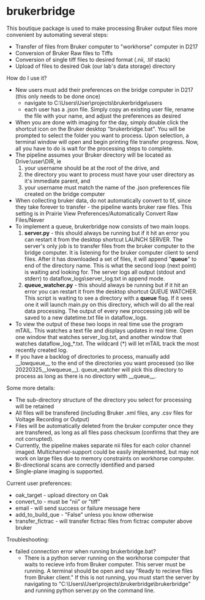 # brukerbridge
This boutique package is used to make processing Bruker output files more convenient by automating several steps:
- Transfer of files from Bruker computer to "workhorse" computer in D217
- Conversion of Bruker Raw files to Tiffs
- Conversion of single tiff files to desired format (.nii, .tif stack)
- Upload of files to desired Oak (our lab's data storage) directory

How do I use it?
- New users must add their preferences on the bridge computer in D217 (this only needs to be done once)
  - navigate to C:\Users\User\projects\brukerbridge\users
  - each user has a .json file. Simply copy an existing user file, rename the file with your name, and adjust the preferences as desired
- When you are done with imaging for the day, simply double click the shortcut icon on the Bruker desktop "brukerbridge.bat". You will be prompted to select the folder you want to process. Upon selection, a terminal window will open and begin printing file transfer progress. Now, all you have to do is wait for the processing steps to complete.
- The pipeline assumes your Bruker directory will be located as Drive:\user\DIR, ie
  1. your username should be at the root of the drive, and 
  2. the directory you want to process must have your user directory as it's immediate parent, and
  3. your username must match the name of the .json preferences file created on the bridge computer
- When collecting bruker data, do not automatically convert to tif, since they take forever to transfer - the pipeline wants bruker raw files. This setting is in Prairie View Preferences/Automatically Convert Raw Files/Never
- To implement a queue, brukerbridge now consists of two main loops.
	1) **server.py** - this should always be running but if it hit an error you can restart it from the desktop shortcut LAUNCH SERVER.
	The server's only job is to transfer files from the bruker computer to the bridge computer. It is listening for the bruker computer client to send files.
	After it has downloaded a set of files, it will append "__queue__" to end of the directory name. This is what the second loop (next point) is waiting and looking for. The server logs all output (stdout and stderr) to dataflow_logs\server_log.txt in append mode.
	2) **queue_watcher.py** - this should always be running but if it hit an error you can restart it from the desktop shortcut QUEUE WATCHER. This script is waiting to see a directory with a __queue__ flag. If it sees one it will launch main.py on this directory, which will do all the real data processing. The output of every new proccessing job will be saved to a new datetime.txt file in dataflow_logs.
- To view the output of these two loops in real time use the program mTAIL. This watches a text file and displays updates in real time. Open one window that watches server_log.txt, and another window that watches dataflow_log_\*.txt. The wildcard (\*) will let mTAIL track the most recently created log.
- If you have a backlog of directories to process, manually add \_\_lowqueue__ to the end of the directories you want processed (so like 20220325__lowqueue__). queue_watcher will pick this directory to process as long as there is no directory with \_\_queue__.

Some more details:
- The sub-directory structure of the directory you select for processing will be retained
- All files will be transfered (including Bruker .xml files, any .csv files for Voltage Recording or Output)
- Files will be automatically deleted from the bruker computer once they are transfered, as long as all files pass checksum (confirms that they are not corrupted).
- Currently, the pipeline makes separate nii files for each color channel imaged. Multichannel-support could be easily implemented, but may not work on large files due to memory constraints on workhorse computer.
- Bi-directional scans are correctly identified and parsed
- Single-plane imaging is supported.

Current user preferences:
- oak_target - upload directory on Oak
- convert_to - must be "nii" or "tiff"
- email - will send success or failure message here
- add_to_build_que - "False" unless you know otherwise
- transfer_fictrac - will transfer fictrac files from fictrac computer above bruker

Troubleshooting:
- failed connection error when running brukerbridge.bat?
    - There is a python server running on the workhorse computer that waits to recieve info from Bruker computer. This server must be running. A terminal should be open and say "Ready to recieve files from Bruker client." If this is not running, you must start the server by navigating to "C:\Users\User\projects\brukerbridge\brukerbridge" and running python server.py on the command line.
